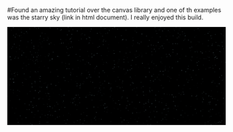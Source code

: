 #Found an amazing tutorial over the canvas library and one of th examples was the starry sky  (link in html document). I really enjoyed this build.

![starry sky](static/img/starrysky.gif)
